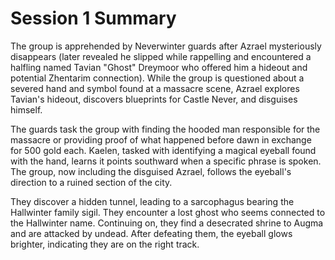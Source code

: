 # Session 1 Summary

The group is apprehended by Neverwinter guards after Azrael mysteriously disappears (later revealed he slipped while rappelling and encountered a halfling named Tavian "Ghost" Dreymoor who offered him a hideout and potential Zhentarim connection). While the group is questioned about a severed hand and symbol found at a massacre scene, Azrael explores Tavian's hideout, discovers blueprints for Castle Never, and disguises himself.

The guards task the group with finding the hooded man responsible for the massacre or providing proof of what happened before dawn in exchange for 500 gold each. Kaelen, tasked with identifying a magical eyeball found with the hand, learns it points southward when a specific phrase is spoken. The group, now including the disguised Azrael, follows the eyeball's direction to a ruined section of the city.

They discover a hidden tunnel, leading to a sarcophagus bearing the Hallwinter family sigil. They encounter a lost ghost who seems connected to the Hallwinter name. Continuing on, they find a desecrated shrine to Augma and are attacked by undead. After defeating them, the eyeball glows brighter, indicating they are on the right track.